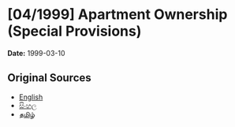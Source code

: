# [04/1999] Apartment Ownership (Special Provisions)

**Date:** 1999-03-10

## Original Sources

- [English](https://documents.gov.lk/view/acts/1999/3/04-1999_E.pdf)
- [සිංහල](https://documents.gov.lk/view/acts/1999/3/04-1999_S.pdf)
- [தமிழ்](https://documents.gov.lk/view/acts/1999/3/04-1999_T.pdf)
